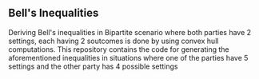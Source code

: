 ## Bell's Inequalities 
Deriving Bell's inequalities in Bipartite scenario where both parties have $2$ settings, each having $2$ soutcomes is done by using convex hull computations.
This repository contains the code for generating the aforementioned inequalities in situations where one of the parties have 5 settings and the other party has $4$ 
possible settings
